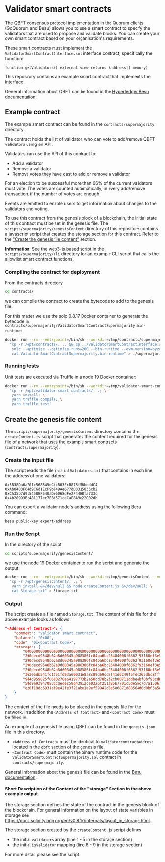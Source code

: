 # Validator smart contracts

The QBFT consensus protocol implementation in the Quorum clients (GoQuorum and Besu) allows you to use a smart
contract to specify the validators that are used to propose and validate blocks. You can create your own
smart contract based on your organisation's requirements.

These smart contracts must implement the `ValidatorSmartContractInterface.sol` interface contract, specifically the
function:

    function getValidators() external view returns (address[] memory)

This repository contains an example smart contract that implements the interface.

General information about QBFT can be found in the [Hyperledger Besu documentation](https://besu.hyperledger.org/en/stable/HowTo/Configure/Consensus-Protocols/QBFT/).

## Example contract

The example smart contract can be found in the `contracts/supermajority` directory.

The contract holds the list of validator, who can vote to add/remove QBFT validators using an API.

Validators can use the API of this contract to:

* Add a validator
* Remove a validator
* Remove votes they have cast to add or remove a validator

For an election to be successful more than 66% of the current validators must vote. The votes are counted automatically, in every add/remove transaction, if the number of votes are enough.

Events are emitted to enable users to get information about changes to the validators and voting.

To use this contract from the genesis block of a blockchain, the initial state of this contract
must be set in the genesis file. The `scripts/supermajority/genesisContent` directory of this
repository contains a javascript script that creates the storage section for this contract.
Refer to the ["Create the genesis file content"](#create-the-genesis-file-content) section.

**Information**: See the web3-js based script in the `scripts/supermajority/cli` directory for an example CLI script
that calls the allowlist smart contract functions.

### Compiling the contract for deployment

From the contracts directory

```sh
cd contracts/
```

we can compile the contract to create the bytecode to add to the genesis file.

For this matter we use the solc 0.8.17 Docker container to generate the bytecode in `contracts/supermajority/ValidatorSmartContractSupermajority.bin-runtime`:

```sh
docker run --rm --entrypoint=/bin/sh --workdir=/tmp/contracts/supermajority --volume=$PWD:/opt/contracts ethereum/solc:0.8.17-alpine -c \
  "cp -r /opt/contracts/. .. && cp ../ValidatorSmartContractInterface.sol .; \
   solc --optimize --optimize-runs=200 --bin-runtime --evm-version=byzantium --overwrite -o . ./ValidatorSmartContractSupermajority.sol &>/dev/null; \
   cat ValidatorSmartContractSupermajority.bin-runtime" > ./supermajority/ValidatorSmartContractSupermajority.bin-runtime
```

### Running tests

Unit tests are executed via Truffle in a node 19 Docker container:

```sh
docker run --rm --entrypoint=/bin/sh --workdir=/tmp/validator-smart-contracts --volume=$PWD:/opt/validator-smart-contracts node:19-alpine3.16 -c \
  "cp -r /opt/validator-smart-contracts/. .; \
   yarn install; \
   yarn truffle compile; \
   yarn truffle test"
```

## Create the genesis file content

The `scripts/supermajority/genesisContent` directory contains the `createContent.js` script that generates the content
required for the genesis file of a network that uses the example smart contracts (`contracts/supermajority`).

### Create the input file

The script reads the file `initialValidators.txt` that contains in each line the address of one validators:

    0x5B38Da6a701c568545dCfcB03FcB875f56beddC4
    0xAb8483F64d9C6d1EcF9b849Ae677dD3315835cb2
    0xCA35b7d915458EF540aDe6068dFe2F44E8fa733c
    0x4b20993Bc481177ec7E8f571ceCaE8A9e22C02db

You can export a validator node's address using the following Besu command:

    besu public-key export-address

### Run the Script

In the directory of the script

```sh
cd scripts/supermajority/genesisContent/
```

we use the node 19 Docker container to run the script and generate the output:

```sh
docker run --rm --entrypoint=/bin/sh --workdir=/tmp/genesisContent --volume=$PWD:/opt/genesisContent node:19-alpine3.16 -c \
  "cp -r /opt/genesisContent/. .; \
   yarn install &>/dev/null && node createContent.js &>/dev/null; \
   cat Storage.txt" > Storage.txt
```

### Output

The script creates a file named `Storage.txt`. The content of this file for the above example looks as follows:

```json
"<Address of Contract>": {
	"comment": "validator smart contract",
	"balance": "0x00",
	"code": "0x<Contract Code>",
	"storage": {
		"0000000000000000000000000000000000000000000000000000000000000000": "0000000000000000000000000000000000000000000000000000000000000004",
		"290decd9548b62a8d60345a988386fc84ba6bc95484008f6362f93160ef3e563": "0000000000000000000000005b38da6a701c568545dcfcb03fcb875f56beddc4",
		"290decd9548b62a8d60345a988386fc84ba6bc95484008f6362f93160ef3e564": "000000000000000000000000ab8483f64d9c6d1ecf9b849ae677dd3315835cb2",
		"290decd9548b62a8d60345a988386fc84ba6bc95484008f6362f93160ef3e565": "000000000000000000000000ca35b7d915458ef540ade6068dfe2f44e8fa733c",
		"290decd9548b62a8d60345a988386fc84ba6bc95484008f6362f93160ef3e566": "0000000000000000000000004b20993bc481177ec7e8f571cecae8a9e22c02db",
		"36306db541fd1551fd93a60031e8a8c89d69ddef41d6249f5fdc265dbc8fffa2": "0000000000000000000000000000000000000000000000000000000000000001",
		"9d4d959825f0680278e64197773b2a50cd78b2b2cb00711ddbeebf0bf93cd8a4": "0000000000000000000000000000000000000000000000000000000000000001",
		"58d9a93947083dcdedec58d43912ce0326f251a85b7701c5de5bc7d7a150676e": "0000000000000000000000000000000000000000000000000000000000000001",
		"e20f19dc6931eb9e42fe3f21abe1a9ef59942d8e586871d88564d0d0b63a5e5c": "0000000000000000000000000000000000000000000000000000000000000001"
	}
}
```

The content of the file needs to be placed in the genesis file for the network. In addition the `<Address of Contract>`
and `<Contract Code>` must be filled in.

An example of a genesis file using QBFT can be found in the `genesis.json` file in this directory.

* `<Address of Contract>` must be identical to `validatorcontractaddress` located in the `qbft` section of the genesis file.
* `<Contract Code>` must contain the binary runtime code for the `ValidatorSmartContractSupermajority.sol` contract in `contracts/supermajority`.

General information about the genesis file can be found in the [Besu documentation](https://besu.hyperledger.org/en/stable/Reference/Config-Items/).

#### Short Description of the Content of the "storage" Section in the above example output

The storage section defines the state of the contract in the genesis block of the blockchain.
For general information on the layout of state variables in storage see
https://docs.soliditylang.org/en/v0.8.17/internals/layout_in_storage.html.

The storage section created by the `createContent.js` script defines
* the initial `validators` array (line 1 - 5 in the storage section)
* the initial `isValidator` mapping (line 6 - 9 in the storage section)

For more detail please see the script.
